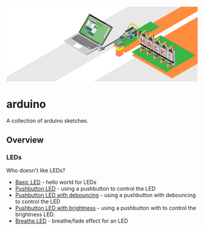 ![Image of Arduino](img/arduino.jpg)

# arduino

A collection of arduino sketches.

## Overview

### LEDs
Who doesn't like LEDs?
- [Basic LED](led-basic/led-basic.ino) - hello world for LEDs
- [Pushbutton LED](led-button/led-button.ino) - using a pushbutton to control the LED
- [Pushbutton LED with debouncing](led-button-debouncing/led-button-debouncing.ino) - using a pushbutton with debouncing to control the LED
- [Pushbutton LED with brightness](led-button-brightness/led-button-brightness.ino) - using a pushbutton with to control the brightness LED.
- [Breathe LED](led-breathe/led-breathe.ino) - breathe/fade effect for an LED
